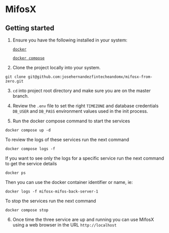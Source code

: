 # MifosX



## Getting started

1. Ensure you have the following installed in your system:

    [`docker`](https://www.docker.com/)

    [`docker compose`](https://docs.docker.com/compose/)


2. Clone the project locally into your system.
```
git clone git@github.com:josehernandezfintecheandomx/mifosx-from-zero.git
```

3. `cd` into project root directory and make sure you are on the master branch.


4. Review the `.env` file to set the right `TIMEZONE` and database credentials `DB_USER` and `DB_PASS` environment values used in the init process.


5. Run the docker compose command to start the services
```
docker compose up -d
```

To review the logs of these services run the next command
```
docker compose logs -f
```

If you want to see only the logs for a specific service run the next command to get the service details
```
docker ps
```

Then you can use the docker container identifier or name, ie:
```
docker logs -f mifosx-mifos-back-server-1
```


To stop the services run the next command
```
docker compose stop
```

6. Once time the three service are up and running you can use MifosX using a web browser in the URL `http://localhost` 

